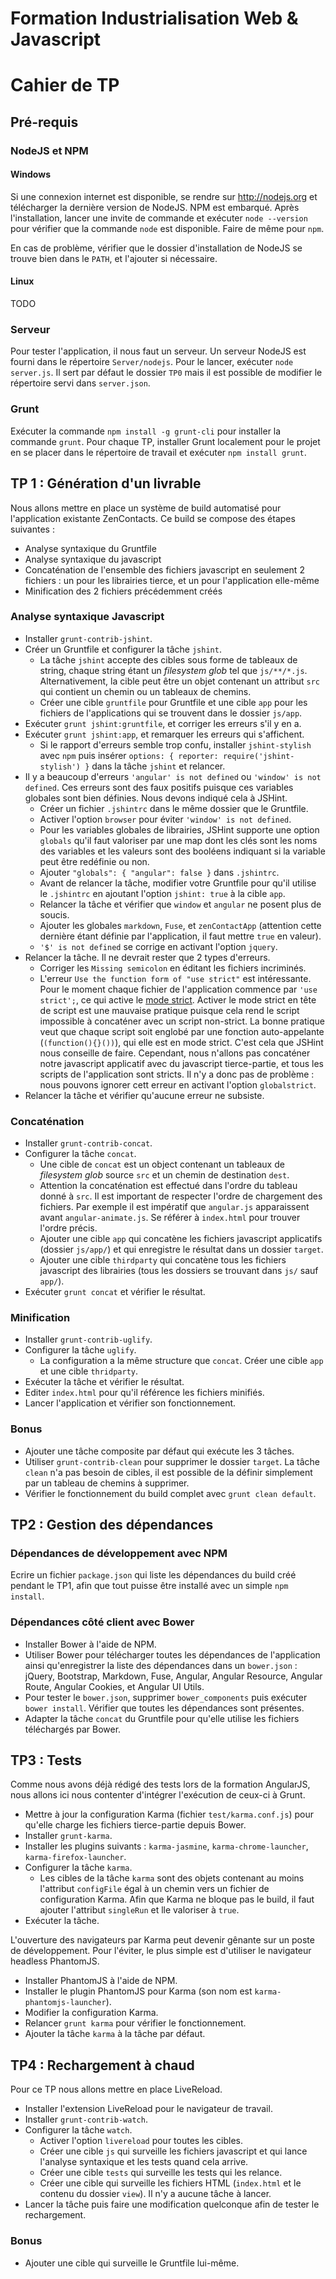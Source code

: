# Formation Industrialisation Web & Javascript
# Cahier de TP

## Pré-requis

### NodeJS et NPM

#### Windows

Si une connexion internet est disponible, se rendre sur http://nodejs.org et
télécharger la dernière version de NodeJS. NPM est embarqué. Après
l'installation, lancer une invite de commande et exécuter `node --version` pour
vérifier que la commande `node` est disponible. Faire de même pour `npm`.

En cas de problème, vérifier que le dossier d'installation de NodeJS se trouve
bien dans le `PATH`, et l'ajouter si nécessaire.


#### Linux

TODO



### Serveur

Pour tester l'application, il nous faut un serveur. Un serveur NodeJS est
fourni dans le répertoire `Server/nodejs`. Pour le lancer, exécuter 
`node server.js`. Il sert par défaut le dossier `TP0` mais il est possible 
de modifier le répertoire servi dans `server.json`.


### Grunt

Exécuter la commande `npm install -g grunt-cli` pour installer la commande 
`grunt`. Pour chaque TP, installer Grunt localement pour le projet en se placer
dans le répertoire de travail et exécuter `npm install grunt`.



## TP 1 : Génération d'un livrable

Nous allons mettre en place un système de build automatisé pour l'application
existante ZenContacts. Ce build se compose des étapes suivantes :
- Analyse syntaxique du Gruntfile
- Analyse syntaxique du javascript
- Concaténation de l'ensemble des fichiers javascript en seulement 2 
fichiers : un pour les librairies tierce, et un pour l'application elle-même
- Minification des 2 fichiers précédemment créés


### Analyse syntaxique Javascript

- Installer `grunt-contrib-jshint`.
- Créer un Gruntfile et configurer la tâche `jshint`.
  - La tâche `jshint` accepte des cibles sous forme de tableaux de string,
  chaque string étant un *filesystem glob* tel que `js/**/*.js`.
  Alternativement, la cible peut être un objet contenant un attribut `src` qui
  contient un chemin ou un tableaux de chemins.
  - Créer une cible `gruntfile` pour Gruntfile et une cible `app` pour les fichiers de l'applications qui se trouvent dans le dossier `js/app`.
- Exécuter `grunt jshint:gruntfile`, et corriger les erreurs s'il y en a.
- Exécuter `grunt jshint:app`, et remarquer les erreurs qui s'affichent.
  - Si le rapport d'erreurs semble trop confu, installer `jshint-stylish` avec
  `npm` puis insérer `options: { reporter: require('jshint-stylish') }` dans la
  tâche `jshint` et relancer.
- Il y a beaucoup d'erreurs `'angular' is not defined` ou 
`'window' is not defined`. Ces erreurs sont des faux positifs puisque ces
variables globales sont bien définies. Nous devons indiqué cela à JSHint.
  - Créer un fichier `.jshintrc` dans le même dossier que le Gruntfile.
  - Activer l'option `browser` pour éviter `'window' is not defined`.
  - Pour les variables globales de librairies, JSHint supporte une option
  `globals` qu'il faut valoriser par une map dont les clés sont les noms des
  variables et les valeurs sont des booléens indiquant si la variable peut être
  redéfinie ou non.
  - Ajouter `"globals": { "angular": false }` dans `.jshintrc`.
  - Avant de relancer la tâche, modifier votre Gruntfile pour qu'il utilise le
  `.jshintrc` en ajoutant l'option `jshint: true` à la cible `app`.
  - Relancer la tâche et vérifier que `window` et `angular` ne posent plus de
  soucis.
  - Ajouter les globales `markdown`, `Fuse`, et `zenContactApp` (attention
  cette dernière étant définie par l'application, il faut mettre `true` en
  valeur).
  - `'$' is not defined` se corrige en activant l'option `jquery`.
- Relancer la tâche. Il ne devrait rester que 2 types d'erreurs.
  - Corriger les `Missing semicolon` en éditant les fichiers incriminés.
  - L'erreur `Use the function form of "use strict"` est intéressante. Pour le
  moment chaque fichier de l'application commence par `'use strict';`, ce qui
  active le [mode strict](https://developer.mozilla.org/fr/docs/R%C3%A9f%C3%A9rence_de_JavaScript_1.5_Core/Fonctions_et_portee_des_fonctions/Strict_mode).
  Activer le mode strict en tête de script est une mauvaise pratique puisque 
  cela rend le script impossible à concaténer avec un script non-strict.
  La bonne pratique veut que chaque script soit englobé par une fonction 
  auto-appelante (`(function(){}())`), qui elle est en mode strict. C'est cela
  que JSHint nous conseille de faire. Cependant, nous n'allons pas concaténer
  notre javascript applicatif avec du javascript tierce-partie, et tous les
  scripts de l'application sont stricts. Il n'y a donc pas de problème : nous
  pouvons ignorer cett erreur en activant l'option `globalstrict`.
- Relancer la tâche et vérifier qu'aucune erreur ne subsiste.


### Concaténation

- Installer `grunt-contrib-concat`.
- Configurer la tâche `concat`.
  - Une cible de `concat` est un object contenant un tableaux de 
  *filesystem glob* source `src` et un chemin de destination `dest`.
  - Attention la concaténation est effectué dans l'ordre du tableau donné à 
  `src`. Il est important de respecter l'ordre de chargement des fichiers. 
  Par exemple il est impératif que `angular.js` apparaissent avant 
  `angular-animate.js`. Se référer à `index.html` pour trouver l'ordre précis.
  - Ajouter une cible `app` qui concatène les fichiers javascript applicatifs
  (dossier `js/app/`) et qui enregistre le résultat dans un dossier `target`.
  - Ajouter une cible `thirdparty` qui concatène tous les fichiers javascript
  des librairies (tous les dossiers se trouvant dans `js/` sauf `app/`).
- Exécuter `grunt concat` et vérifier le résultat.


### Minification

- Installer `grunt-contrib-uglify`.
- Configurer la tâche `uglify`.
  - La configuration a la même structure que `concat`. Créer une cible `app` et
  une cible `thridparty`.
- Exécuter la tâche et vérifier le résultat.
- Editer `index.html` pour qu'il référence les fichiers minifiés.
- Lancer l'application et vérifier son fonctionnement.


### Bonus

- Ajouter une tâche composite par défaut qui exécute les 3 tâches.
- Utiliser `grunt-contrib-clean` pour supprimer le dossier `target`. La tâche
`clean` n'a pas besoin de cibles, il est possible de la définir simplement par
un tableau de chemins à supprimer.
- Vérifier le fonctionnement du build complet avec `grunt clean default`.



## TP2 : Gestion des dépendances

### Dépendances de développement avec NPM

Ecrire un fichier `package.json` qui liste les dépendances du build créé
pendant le TP1, afin que tout puisse être installé avec un simple 
`npm install`.


### Dépendances côté client avec Bower

- Installer Bower à l'aide de NPM.
- Utiliser Bower pour télécharger toutes les dépendances de l'application ainsi qu'enregistrer la liste des dépendances dans un `bower.json` : 
jQuery, Bootstrap, Markdown, Fuse, Angular, Angular Resource, Angular Route, 
Angular Cookies, et Angular UI Utils.
- Pour tester le `bower.json`, supprimer `bower_components` puis exécuter 
`bower install`. Vérifier que toutes les dépendances sont présentes.
- Adapter la tâche `concat` du Gruntfile pour qu'elle utilise les fichiers
téléchargés par Bower.



## TP3 : Tests

Comme nous avons déjà rédigé des tests lors de la formation AngularJS, nous
allons ici nous contenter d'intégrer l'exécution de ceux-ci à Grunt.

- Mettre à jour la configuration Karma (fichier `test/karma.conf.js`) pour
qu'elle charge les fichiers tierce-partie depuis Bower.
- Installer `grunt-karma`.
- Installer les plugins suivants : `karma-jasmine`, `karma-chrome-launcher`,
`karma-firefox-launcher`.
- Configurer la tâche `karma`.
  - Les cibles de la tâche `karma` sont des objets contenant au moins
  l'attribut `configFile` égal à un chemin vers un fichier de configuration
  Karma. Afin que Karma ne bloque pas le build, il faut ajouter l'attribut 
  `singleRun` et lle valoriser à `true`.
- Exécuter la tâche.

L'ouverture des navigateurs par Karma peut devenir gênante sur un poste de
développement. Pour l'éviter, le plus simple est d'utiliser le navigateur
headless PhantomJS.

- Installer PhantomJS à l'aide de NPM.
- Installer le plugin PhantomJS pour Karma (son nom est
`karma-phantomjs-launcher`).
- Modifier la configuration Karma.
- Relancer `grunt karma` pour vérifier le fonctionnement.
- Ajouter la tâche `karma` à la tâche par défaut.


## TP4 : Rechargement à chaud

Pour ce TP nous allons mettre en place LiveReload.

- Installer l'extension LiveReload pour le navigateur de travail.
- Installer `grunt-contrib-watch`.
- Configurer la tâche `watch`.
  - Activer l'option `livereload` pour toutes les cibles.
  - Créer une cible `js` qui surveille les fichiers javascript et qui lance l'analyse syntaxique et les tests quand cela arrive.
  - Créer une cible `tests` qui surveille les tests qui les relance.
  - Créer une cible qui surveille les fichiers HTML (`index.html` et le
  contenu du dossier `view`). Il n'y a aucune tâche à lancer.
- Lancer la tâche puis faire une modification quelconque afin de tester le
rechargement.


### Bonus

- Ajouter une cible qui surveille le Gruntfile lui-même.
